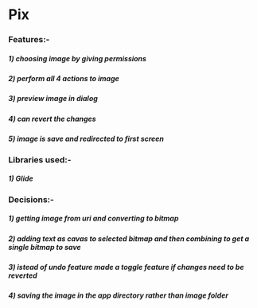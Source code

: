 # Pix

### Features:-
##### 1) choosing image by giving permissions
##### 2) perform all 4 actions to image
##### 3) preview image in dialog
##### 4) can revert the changes
##### 5) image is save and redirected to first screen

### Libraries used:-
##### 1) Glide

### Decisions:-
##### 1) getting image from uri and converting to bitmap
##### 2) adding text as cavas to selected bitmap and then combining to get a single bitmap to save
##### 3) istead of undo feature made a toggle feature if changes need to be reverted
##### 4) saving the image in the app directory rather than image folder



